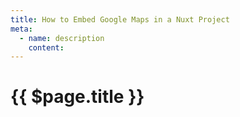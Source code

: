 ```yaml
---
title: How to Embed Google Maps in a Nuxt Project
meta:
  - name: description
    content: 
---
```


# {{ $page.title }}